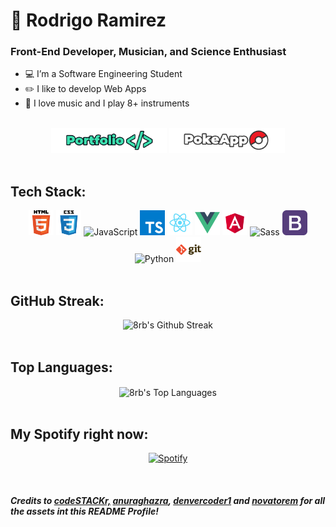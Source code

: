 
# 👋 Rodrigo Ramirez

### Front-End Developer, Musician, and Science Enthusiast

- 💻 I’m a Software Engineering Student
- ✏️ I like to develop Web Apps
- 🎹 I love music and I play 8+ instruments

<br/>

<div align="center">
<a href="https://rodrigoramirez.dev/" target="_blank"><img  style="display:inline-block"  alt="Portfolio" height="40px" src="https://raw.githubusercontent.com/8rb/8rb/master/assets/Portfolio.png?raw=true" /></a>
<a href="https://pokeapp.onrender.com/search" target="_blank"><img  style="display:inline-block"  alt="PokeApp" height="40px"  src="https://raw.githubusercontent.com/8rb/8rb/master/assets/PokeApp.png?raw=true" /></a>
</div>

<br/>

## Tech Stack:

<div  align="center">
<img  alt="HTML5"  height="40px"  src="https://raw.githubusercontent.com/github/explore/80688e429a7d4ef2fca1e82350fe8e3517d3494d/topics/html/html.png" />
<img  alt="CSS3"  height="40px"  src="https://raw.githubusercontent.com/github/explore/80688e429a7d4ef2fca1e82350fe8e3517d3494d/topics/css/css.png" />
<img  alt="JavaScript"  height="40px"  src="https://upload.wikimedia.org/wikipedia/commons/9/99/Unofficial_JavaScript_logo_2.svg" >
<img  alt="TypeScript"  height="40px"  src="https://raw.githubusercontent.com/github/explore/80688e429a7d4ef2fca1e82350fe8e3517d3494d/topics/typescript/typescript.png" />
<img  alt="React"  height="40px"  src="https://raw.githubusercontent.com/github/explore/80688e429a7d4ef2fca1e82350fe8e3517d3494d/topics/react/react.png" />
<img  alt="Vue"  width="40px"  src="https://raw.githubusercontent.com/github/explore/80688e429a7d4ef2fca1e82350fe8e3517d3494d/topics/vue/vue.png" />
<img  alt="Angular"  height="40px"  src="https://raw.githubusercontent.com/github/explore/80688e429a7d4ef2fca1e82350fe8e3517d3494d/topics/angular/angular.png" />
<img  alt="Sass"  height="40px"  src="https://firebasestorage.googleapis.com/v0/b/myportfolio-5ee7d.appspot.com/o/skills%2Fsass.png?alt=media&token=8aae7470-5b7f-4692-9aaf-6d20ee2df44d" />
<img  alt="Bootstrap"  height="40px"  src="https://raw.githubusercontent.com/github/explore/80688e429a7d4ef2fca1e82350fe8e3517d3494d/topics/bootstrap/bootstrap.png" />
<img  alt="Python"  height="40px"  src="https://firebasestorage.googleapis.com/v0/b/myportfolio-5ee7d.appspot.com/o/skills%2Fpython.png?alt=media&token=c4e0dd5b-b9fe-4a52-aa2b-04d388d22791" />
<img  alt="Git"  height="40px"  src="https://raw.githubusercontent.com/github/explore/80688e429a7d4ef2fca1e82350fe8e3517d3494d/topics/git/git.png?raw=true" />
</div>

<br/>

## GitHub Streak:

<div  align="center">
<img  height="170px"  alt="8rb's Github Streak"  src="https://github-readme-streak-stats.herokuapp.com/?user=8rb&hide_border=true&theme=dark&background=0d1117&fire=3ee0b0&ring=3ee0b0&currStreakLabel=3ee0b0"/>
</div>

<br/>

## Top Languages:

<div  align="center">
<img  align="center"  alt="8rb's Top Languages"  src="https://github-readme-stats.vercel.app/api/top-langs/?username=8rb&exclude_repo=InterLab-Server-Side-Software,Pandas-DataFrame&langs_count=8&layout=compact&hide_border=true&bg_color=0d1117&title_color=fafafa&text_color=fafafa" />
</div>

<br/>

## My Spotify right now:

<div align="center">

[![Spotify](https://spotifyplaying-pphmmwf12.vercel.app/api/spotify)](https://open.spotify.com/user/rodrigo8rb)

</div>

<br/>

##### Credits to [codeSTACKr,](https://github.com/codeSTACKr) [anuraghazra](https://github.com/anuraghazra), [denvercoder1](https://github.com/DenverCoder1) and [novatorem](https://github.com/novatorem) for all the assets int this README Profile!